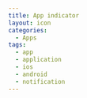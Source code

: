 ```yaml
---
title: App indicator
layout: icon
categories:
  - Apps
tags:
  - app
  - application
  - ios
  - android
  - notification
---
```

